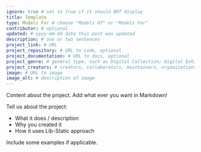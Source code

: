 ```yaml
---
ignore: true # set to true if it should NOT display
title: Template
type: Models For # choose "Models Of" or "Models For"
contributor: # optional
updated: # yyyy-mm-dd date this post was updated
description: # one or two sentences
project_link: # URL 
project_repository: # URL to code, optional
project_documentation: # URL to docs, optional
project_genre: # general type, such as Digital Collection; Digital Exhibit; Institutional Repository; Research Guide; Digital Publishing; Qualitative Data Analysis; Oral History; Library Website; Critical Edition; OER; Screwing-Around
project_creators: # creators, collaborators, maintainers, organizations
image: # URL to image
image_alt: # description of image
---
```


Content about the project.
Add what ever you want in Markdown!

Tell us about the project:

- What it does / description
- Why you created it
- How it uses Lib-Static approach

Include some examples if applicable.
